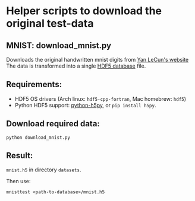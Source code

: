 # Helper scripts to download the original test-data

## MNIST: download_mnist.py
Downloads the original handwritten mnist digits from [Yan LeCun's website](http://yann.lecun.com/exdb/mnist/)
The data is transformed into a single [HDF5 database](https://support.hdfgroup.org/HDF5/) file.

## Requirements:
* HDF5 OS drivers (Arch linux: ```hdf5-cpp-fortran```, Mac homebrew: ```hdf5```)
* Python HDF5 support: [python-h5py](http://docs.h5py.org/en/latest/index.html), or ```pip install h5py```.

## Download required data:
```
python download_mnist.py
```

## Result:
```mnist.h5``` in directory ```datasets```.

Then use:
```
mnisttest <path-to-database>/mnist.h5
```
